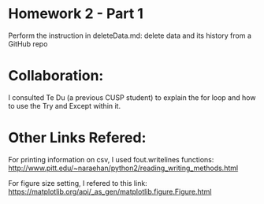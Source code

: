 # Homework 2 - Part 1
Perform the instruction in deleteData.md: delete data and its history from a GitHub repo
# Collaboration:
I consulted Te Du (a previous CUSP student) to explain the for loop and how to use the Try and Except within it.
# Other Links Refered:
For printing information on csv, I used fout.writelines functions: http://www.pitt.edu/~naraehan/python2/reading_writing_methods.html

For figure size setting, I refered to this link: 
https://matplotlib.org/api/_as_gen/matplotlib.figure.Figure.html
